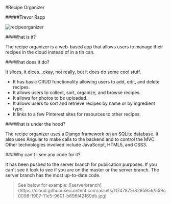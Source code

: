 #Recipe Organizer

#####Trevor Rapp

![recipeorganizer](https://cloud.githubusercontent.com/assets/11747875/8295507/8a301e20-1902-11e5-81cc-da3250a99169.jpg)

###What is it? 

The recipe organizer is a web-based app that allows users to manage their recipes in the cloud instead of in a tin can.

###What does it do?

It slices, it dices...okay, not really, but it does do some cool stuff. 

* It has basic CRUD functionality allowing users to add, edit, and delete recipes.
* It allows users to collect, sort, organize, and browse recipes.
* It allows for photos to be uploaded. 
* It allows users to sort and retrieve recipes by name or by ingredient type.
* It links to a few Pinterest sites for resources to other recipes.

###What is under the hood?

The recipe organizer uses a Django framework on an SQLite database.  It also uses Angular to make calls to the backend and to control the MVC.  Other technologies involved include JavaScript, HTML5, and CSS3.

###Why can't I see any code for it? 

It has been pushed to the server branch for publication purposes.  If you can't see it look to see if you are on the master or the server branch.  The server branch has the most up-to-date code.

<blockquote>
See below for example:
![serverbranch](https://cloud.githubusercontent.com/assets/11747875/8295956/559c0098-1907-11e5-9601-b696f42169db.jpg)
<blockquote>

